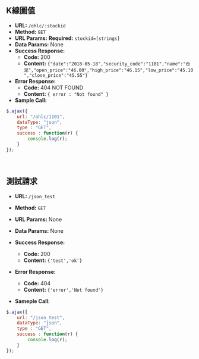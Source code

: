 **K線圖值**
----

* **URL:**
	`/ohlc/:stockid`
* **Method:**
	`GET`
* **URL Params:**
	**Required:**
	`stockid=[strings]`
* **Data Params:**
	None
* **Success Response:**
	* **Code:** 200
	* **Content:** `{"date":"2018-05-18","security_code":"1101","name":"台       泥","open_price":"46.00","high_price":"46.15","low_price":"45.10","close_price":"45.55"}`
* **Error Response:**
	* **Code:** 404 NOT FOUND
	* **Content:** `{ error : "Not found" }`
* **Sample Call:**
```javascript
$.ajax({
	url: "/ohlc/1101",
	dataType: "json",
	type : "GET",
	success : function(r) {
		console.log(r);
	}
});
```
<br />

**測試請求**
----

* **URL:**
	`/json_test`
* **Method:**
	`GET`
* **URL Params:**
	None
* **Data Params:**
	None
* **Success Response:**
	* **Code:** 200
	* **Content:** `{'test','ok'}`

* **Error Response:**
	* **Code:** 404
	* **Content:** `{'error','Not found'}`
* **Sameple Call:**
```javascript
$.ajax({
	url: "/json_test",
	dataType: "json",
	type : "GET",
	success : function(r) {
		console.log(r);
	}
});
```

